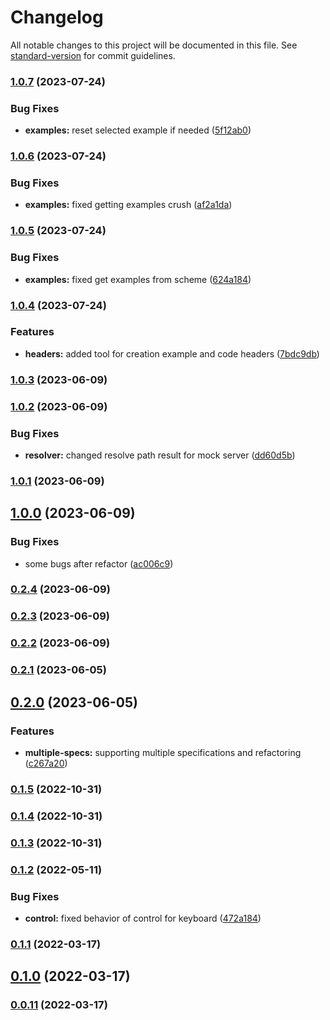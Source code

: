 # Changelog

All notable changes to this project will be documented in this file. See [standard-version](https://github.com/conventional-changelog/standard-version) for commit guidelines.

### [1.0.7](https://github.com/appKODE/pathfinder-rn/compare/v1.0.6...v1.0.7) (2023-07-24)


### Bug Fixes

* **examples:** reset selected example if needed ([5f12ab0](https://github.com/appKODE/pathfinder-rn/commit/5f12ab06850a03fa1d6f721a05eddaf57a3741f9))

### [1.0.6](https://github.com/appKODE/pathfinder-rn/compare/v1.0.5...v1.0.6) (2023-07-24)


### Bug Fixes

* **examples:** fixed getting examples crush ([af2a1da](https://github.com/appKODE/pathfinder-rn/commit/af2a1da3870edc817d0f53e11a52bbfd213c20fd))

### [1.0.5](https://github.com/appKODE/pathfinder-rn/compare/v1.0.4...v1.0.5) (2023-07-24)


### Bug Fixes

* **examples:** fixed get examples from scheme ([624a184](https://github.com/appKODE/pathfinder-rn/commit/624a184a7dd9e7cf5ebc8695f8858b32a5fe0830))

### [1.0.4](https://github.com/appKODE/pathfinder-rn/compare/v1.0.3...v1.0.4) (2023-07-24)


### Features

* **headers:** added tool for creation example and code headers ([7bdc9db](https://github.com/appKODE/pathfinder-rn/commit/7bdc9db02d82317ac0a4d31d44999678b5104fbc))

### [1.0.3](https://github.com/appKODE/pathfinder-rn/compare/v1.0.2...v1.0.3) (2023-06-09)

### [1.0.2](https://github.com/appKODE/pathfinder-rn/compare/v1.0.1...v1.0.2) (2023-06-09)


### Bug Fixes

* **resolver:** changed resolve path result for mock server ([dd60d5b](https://github.com/appKODE/pathfinder-rn/commit/dd60d5b5b8651759a4d30ec64ba5c874ce328a7a))

### [1.0.1](https://github.com/appKODE/pathfinder-rn/compare/v1.0.0...v1.0.1) (2023-06-09)

## [1.0.0](https://github.com/appKODE/pathfinder-rn/compare/v0.2.4...v1.0.0) (2023-06-09)


### Bug Fixes

* some bugs after refactor ([ac006c9](https://github.com/appKODE/pathfinder-rn/commit/ac006c996172aa1b0a8eb8e257c709e0f4637460))

### [0.2.4](https://github.com/appKODE/react-native-pathfinder/compare/v0.2.3...v0.2.4) (2023-06-09)

### [0.2.3](https://github.com/appKODE/react-native-pathfinder/compare/v0.2.2...v0.2.3) (2023-06-09)

### [0.2.2](https://github.com/appKODE/react-native-pathfinder/compare/v0.2.1...v0.2.2) (2023-06-09)

### [0.2.1](https://github.com/appKODE/react-native-pathfinder/compare/v0.2.0...v0.2.1) (2023-06-05)

## [0.2.0](https://github.com/appKODE/react-native-pathfinder/compare/v0.1.5...v0.2.0) (2023-06-05)


### Features

* **multiple-specs:** supporting multiple specifications and refactoring ([c267a20](https://github.com/appKODE/react-native-pathfinder/commit/c267a20185115607e3f2270726c0184fc7d52d48))

### [0.1.5](https://github.com/appKODE/react-native-pathfinder/compare/v0.1.4...v0.1.5) (2022-10-31)

### [0.1.4](https://github.com/appKODE/react-native-pathfinder/compare/v0.1.3...v0.1.4) (2022-10-31)

### [0.1.3](https://github.com/appKODE/react-native-pathfinder/compare/v0.1.2...v0.1.3) (2022-10-31)

### [0.1.2](https://github.com/appKODE/react-native-pathfinder/compare/v0.1.1...v0.1.2) (2022-05-11)


### Bug Fixes

* **control:** fixed behavior of control for keyboard ([472a184](https://github.com/appKODE/react-native-pathfinder/commit/472a184072c07e1bdb7cf95b52b166c2d7eeddd1))

### [0.1.1](https://github.com/appKODE/react-native-pathfinder/compare/v0.1.0...v0.1.1) (2022-03-17)

## [0.1.0](https://github.com/appKODE/react-native-pathfinder/compare/v0.0.11...v0.1.0) (2022-03-17)

### [0.0.11](https://github.com/appKODE/react-native-pathfinder/compare/v0.0.10...v0.0.11) (2022-03-17)
